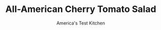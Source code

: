 ---
layout: ../../layouts/MarkdownPostLayout.astro
title: All-American Cherry Tomato Salad
author: America's Test Kitchen
pubDate: 2023-03-15
description: "Youll never guess how we doubled the tomato flavor. (Hint: Waste note, want not.)"
image_url: https://res.cloudinary.com/hksqkdlah/image/upload/ar_1:1,c_fill,dpr_2.0,f_auto,fl_lossy.progressive.strip_profile,g_faces:auto,q_auto:low,w_344/7613_sfs-cherrytomatoesalad-4-276774
tags: ["Side Dishes","Vegetables","Salads"]
calories: 2130
protein: 14
carbohydrates: 10
fats: 
fiber: 1
ingredients: ["2 pints, cherry tomatoes, quartered (see note)","1/2 teaspoon, sugar",", Salt and pepper","1 tablespoon, cider vinegar","1 , minced shallot","2 tablespoons, extra virgin olive oil","8 ounces, cheddar cheese, cut into 1/2-inch cubes","3 tablespoons, chopped fresh parsley","1 tablespoon, maple syrup","6 slices, bacon, cooked and crumbled"]
serves: 6
time: "30 minutes, plus 30 minutes salting"
instructions: ["SALT TOMATOES Toss tomatoes, sugar, and 1/4 teaspoon salt in a large bowl. Let stand for 30 minutes. Transfer tomatoes and any accumulated liquid to a salad spinner and spin to remove seeds and liquid. Return tomatoes to bowl. Pour tomato liquid through fine-mesh strainer set over saucepan, pressing on solids to extract juice. (You should have about 1/2 cup liquid.)","MAKE DRESSINGS Add vinegar and shallot to pan with tomato liquid and simmer over medium heat until reduced to 3 tablespoons, about 5 minutes. Cool to room temperature, then whisk in oil.","DRESS SALAD Add cheese, parsley, and cooled dressing to bowl with tomatoes and toss to combine. Stir in maple syrup and bacon. Season with salt and pepper. Serve."]
nutrition: ["423 mg Potassium","256 mg Phosphorus","280 mg Calcium","31 mg Magnesium","480 mg Sodium","1 mg Zinc","29 g Fat","1 mg Niacin (B3)","11 g Monounsaturated","2 g Polyunsaturated","19 mg Vitamin C","57 mg Cholesterol","11 g Saturated","1 g Fiber","33 µg Folate (food)","6 g Sugars","45 µg Vitamin K","150 g Water","10 g Carbs","33 µg Folate equivalent (total)","14 g Protein","1 mg Vitamin E","159 µg Vitamin A","355 kcal Energy","2 g Sugars, added","2130 calories"]
notes: "You can substitute grape tomatoes for the cherry tomatoes."
---
